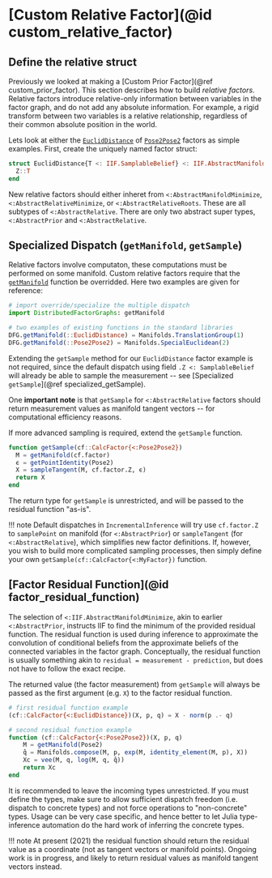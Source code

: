# [Custom Relative Factor](@id custom_relative_factor)

## Define the relative struct

Previously we looked at making a [Custom Prior Factor](@ref custom_prior_factor).  This section describes how to build *relative factors*.  Relative factors introduce relative-only information between variables in the factor graph, and do not add any absolute information.  For example, a rigid transform between two variables is a relative relationship, regardless of their common absolute position in the world.

Lets look at either the [`EuclidDistance`](@ref) of [`Pose2Pose2`](@ref) factors as simple examples.  First, create the uniquely named factor struct:
```julia
struct EuclidDistance{T <: IIF.SamplableBelief} <: IIF.AbstractManifoldMinimize
  Z::T
end
```
New relative factors should either inheret from `<:AbstractManifoldMinimize`, `<:AbstractRelativeMinimize`, or `<:AbstractRelativeRoots`.  These are all subtypes of `<:AbstractRelative`.  There are only two abstract super types, `<:AbstractPrior` and `<:AbstractRelative`.

## Specialized Dispatch (`getManifold`, `getSample`)

Relative factors involve computaton, these computations must be performed on some manifold.  Custom relative factors require that the [`getManifold`](@ref) function be overridded.  Here two examples are given for reference:
```julia
# import override/specialize the multiple dispatch
import DistributedFactorGraphs: getManifold

# two examples of existing functions in the standard libraries
DFG.getManifold(::EuclidDistance) = Manifolds.TranslationGroup(1)
DFG.getManifold(::Pose2Pose2) = Manifolds.SpecialEuclidean(2)
```

Extending the `getSample` method for our `EuclidDistance` factor example is not required, since the default dispatch using field `.Z <: SamplableBelief` will already be able to sample the measurement -- see [Specialized `getSample`](@ref specialized_getSample).

One **important note** is that `getSample` for `<:AbstractRelative` factors should return measurement values as manifold tangent vectors -- for computational efficiency reasons.

If more advanced sampling is required, extend the `getSample` function. 

```julia
function getSample(cf::CalcFactor{<:Pose2Pose2}) 
  M = getManifold(cf.factor)
  ϵ = getPointIdentity(Pose2)
  X = sampleTangent(M, cf.factor.Z, ϵ)
  return X
end
```

The return type for `getSample` is unrestricted, and will be passed to the residual function "as-is".

!!! note
    Default dispatches in `IncrementalInference` will try use `cf.factor.Z` to `samplePoint` on manifold (for `<:AbstractPrior`) or `sampleTangent` (for `<:AbstractRelative`), which simplifies new factor definitions.  If, however, you wish to build more complicated sampling processes, then simply define your own `getSample(cf::CalcFactor{<:MyFactor})` function.

## [Factor Residual Function](@id factor_residual_function)

The selection of `<:IIF.AbstractManifoldMinimize`, akin to earlier `<:AbstractPrior`, instructs IIF to find the minimum of the provided residual function.  The residual function is used during inference to approximate the convolution of conditional beliefs from the approximate beliefs of the connected variables in the factor graph.  Conceptually, the residual function is usually something akin to `residual = measurement - prediction`, but does not have to follow the exact recipe.

The returned value (the factor measurement) from `getSample` will always be passed as the first argument (e.g. `X`) to the factor residual function.  
```julia
# first residual function example
(cf::CalcFactor{<:EuclidDistance})(X, p, q) = X - norm(p .- q)

# second residual function example
function (cf::CalcFactor{<:Pose2Pose2})(X, p, q)
    M = getManifold(Pose2)
    q̂ = Manifolds.compose(M, p, exp(M, identity_element(M, p), X))
    Xc = vee(M, q, log(M, q, q̂))
    return Xc
end
```

It is recommended to leave the incoming types unrestricted.  If you must define the types, make sure to allow sufficient dispatch freedom (i.e. dispatch to concrete types) and not force operations to "non-concrete" types.  Usage can be very case specific, and hence better to let Julia type-inference automation do the hard work of inferring the concrete types.

!!! note
    At present (2021) the residual function should return the residual value as a coordinate (not as tangent vectors or manifold points).  Ongoing work is in progress, and likely to return residual values as manifold tangent vectors instead.
